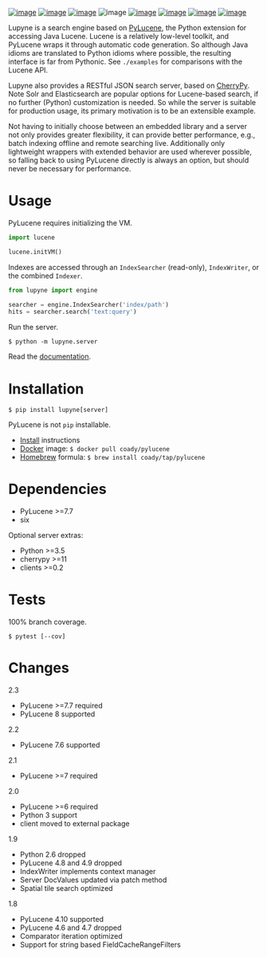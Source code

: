 [![image](https://img.shields.io/pypi/v/lupyne.svg)](https://pypi.org/project/lupyne/)
[![image](https://img.shields.io/pypi/pyversions/lupyne.svg)](https://python3statement.org)
[![image](https://pepy.tech/badge/lupyne)](https://pepy.tech/project/lupyne)
![image](https://img.shields.io/pypi/status/lupyne.svg)
[![image](https://api.shippable.com/projects/56059e3e1895ca4474182ec3/badge?branch=master)](https://app.shippable.com/github/coady/lupyne)
[![image](https://api.shippable.com/projects/56059e3e1895ca4474182ec3/coverageBadge?branch=master)](https://app.shippable.com/github/coady/lupyne)
[![image](https://requires.io/github/coady/lupyne/requirements.svg)](https://requires.io/github/coady/lupyne/requirements/)
[![image](https://img.shields.io/badge/code%20style-black-000000.svg)](https://pypi.org/project/black/)

Lupyne is a search engine based on [PyLucene](http://lucene.apache.org/pylucene/), the Python extension for accessing Java Lucene.
Lucene is a relatively low-level toolkit, and PyLucene wraps it through automatic code generation.
So although Java idioms are translated to Python idioms where possible, the resulting interface is far from Pythonic.
See `./examples` for comparisons with the Lucene API.

Lupyne also provides a RESTful JSON search server, based on [CherryPy](http://cherrypy.org).
Note Solr and Elasticsearch are popular options for Lucene-based search, if no further (Python) customization is needed.
So while the server is suitable for production usage, its primary motivation is to be an extensible example.

Not having to initially choose between an embedded library and a server not only provides greater flexibility,
it can provide better performance, e.g., batch indexing offline and remote searching live.
Additionally only lightweight wrappers with extended behavior are used wherever possible,
so falling back to using PyLucene directly is always an option, but should never be necessary for performance.

# Usage
PyLucene requires initializing the VM.

```python
import lucene

lucene.initVM()
```

Indexes are accessed through an `IndexSearcher` (read-only), `IndexWriter`, or the combined `Indexer`.

```python
from lupyne import engine

searcher = engine.IndexSearcher('index/path')
hits = searcher.search('text:query')
```

Run the server.

    $ python -m lupyne.server

Read the [documentation](http://lupyne.surge.sh).

# Installation

    $ pip install lupyne[server]

PyLucene is not `pip` installable.
* [Install](http://lucene.apache.org/pylucene/install.html) instructions
* [Docker](https://hub.docker.com) image: `$ docker pull coady/pylucene`
* [Homebrew](https://brew.sh) formula: `$ brew install coady/tap/pylucene`

# Dependencies
* PyLucene >=7.7
* six

Optional server extras:
* Python >=3.5
* cherrypy >=11
* clients >=0.2

# Tests
100% branch coverage.

    $ pytest [--cov]

# Changes
2.3
* PyLucene >=7.7 required
* PyLucene 8 supported

2.2
* PyLucene 7.6 supported

2.1
* PyLucene >=7 required

2.0
* PyLucene >=6 required
* Python 3 support
* client moved to external package

1.9
* Python 2.6 dropped
* PyLucene 4.8 and 4.9 dropped
* IndexWriter implements context manager
* Server DocValues updated via patch method
* Spatial tile search optimized

1.8
* PyLucene 4.10 supported
* PyLucene 4.6 and 4.7 dropped
* Comparator iteration optimized
* Support for string based FieldCacheRangeFilters
